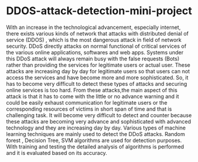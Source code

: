 # DDOS-attack-detection-mini-project

With an increase in the technological advancement, especially internet, there exists various kinds 
of network that attacks with distributed denial of service (DDOS) , which is the most dangerous
attack in field of network security. DDoS directly attacks on normal functional of critical
services of the various online applications, softwares and web apps. Systems under this DDoS
attack will always remain busy with the false requests (Bots) rather than providing the services
for legitimate users or actual user. These attacks are increasing day by day for legitimate users so
that users can not access the services and have become more and more sophisticated. So, it has to
become very difficult to detect these types of attacks and securing online services is too hard.
From these attacks,the main aspect of this attack is that it has to come with the little or no
advance warning and it could be easily exhaust communication for legitimate users or the
corresponding resources of victims in short span of time and that is challenging task. It will
become very difficult to detect and counter because these attacks are becoming very advance and
sophisticated with advanced technology and they are increasing day by day. Various types of
machine learning techniques are mainly used to detect the DDoS attacks. Random forest ,
Decision Tree, SVM algorithms are used for detection purposes. With training and testing the
detailed analysis of algorithms is performed and it is evaluated based on its accuracy.
